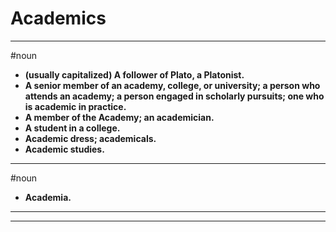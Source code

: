 # Academics
---
#noun
- **(usually capitalized) A follower of Plato, a Platonist.**
- **A senior member of an academy, college, or university; a person who attends an academy; a person engaged in scholarly pursuits; one who is academic in practice.**
- **A member of the Academy; an academician.**
- **A student in a college.**
- **Academic dress; academicals.**
- **Academic studies.**
---
#noun
- **Academia.**
---
---
